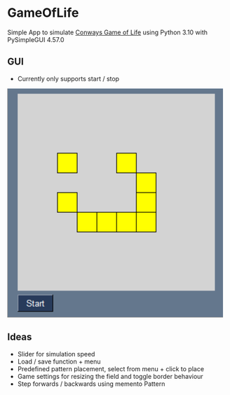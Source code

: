 # GameOfLife

Simple App to simulate [Conways Game of Life](https://en.wikipedia.org/wiki/Conway%27s_Game_of_Life) using Python 3.10 with PySimpleGUI 4.57.0

## GUI
* Currently only supports start / stop

![](documentation/gui_v01.PNG)


## Ideas

* Slider for simulation speed
* Load / save function + menu
* Predefined pattern placement, select from menu + click to place
* Game settings for resizing the field and toggle border behaviour
* Step forwards / backwards using memento Pattern  